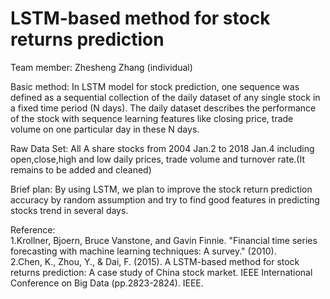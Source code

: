 # LSTM-based method for stock returns prediction

Team member:  Zhesheng Zhang  (individual)

Basic method:  In LSTM model for stock prediction, one sequence was defined as a sequential collection of the daily dataset of any single stock in a fixed time period (N days). The daily dataset describes the performance of the stock with sequence learning features like closing price, trade volume on one particular day in these N days.

Raw Data Set:   All A share stocks from 2004 Jan.2 to 2018 Jan.4 including open,close,high and low daily prices, trade volume and turnover rate.(It remains to be added and cleaned)

Brief plan:  By using LSTM, we plan to improve the stock return prediction accuracy by random assumption and try to find good features in predicting stocks trend in several days.

Reference:  
1.Krollner, Bjoern, Bruce Vanstone, and Gavin Finnie. "Financial time series forecasting with machine learning techniques: A survey." (2010).  
2.Chen, K., Zhou, Y., & Dai, F. (2015). A LSTM-based method for stock returns prediction: A case study of China stock market. IEEE International Conference on Big Data (pp.2823-2824). IEEE.
